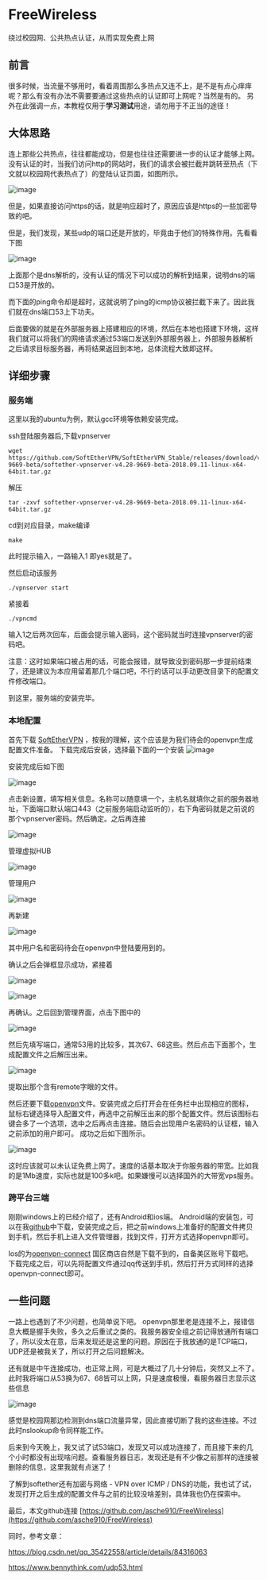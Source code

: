 # FreeWireless
绕过校园网、公共热点认证，从而实现免费上网


## 前言

很多时候，当流量不够用时，看着周围那么多热点又连不上，是不是有点心痒痒呢？那么有没有办法不需要要通过这些热点的认证即可上网呢？当然是有的。
另外在此强调一点，本教程仅用于**学习测试**用途，请勿用于不正当的途径！


## 大体思路

连上那些公共热点，往往都能成功，但是也往往还需要进一步的认证才能够上网。没有认证的时，当我们访问http的网站时，我们的请求会被拦截并跳转至热点（下文就以校园网代表热点了）的登陆认证页面，如图所示。

![image](http://asche.top/asapi/forward?url=https://img2018.cnblogs.com/blog/1470456/201909/1470456-20190902203433234-683910181.png)


但是，如果直接访问https的话，就是响应超时了，原因应该是https的一些加密导致的吧。


但是，我们发现，某些udp的端口还是开放的，毕竟由于他们的特殊作用。先看看下图

![image](http://asche.top/asapi/forward?url=https://img2018.cnblogs.com/blog/1470456/201909/1470456-20190902203811058-1658638662.png)

上面那个是dns解析的，没有认证的情况下可以成功的解析到结果，说明dns的端口53是开放的。

而下面的ping命令却是超时，这就说明了ping的icmp协议被拦截下来了。因此我们就在dns端口53上下功夫。

后面要做的就是在外部服务器上搭建相应的环境，然后在本地也搭建下环境，这样我们就可以将我们的网络请求通过53端口发送到外部服务器上，外部服务器解析之后请求目标服务器，再将结果返回到本地，总体流程大致即这样。

## 详细步骤

### 服务端

这里以我的ubuntu为例，默认gcc环境等依赖安装完成。

ssh登陆服务器后,下载vpnserver

``` 
wget https://github.com/SoftEtherVPN/SoftEtherVPN_Stable/releases/download/v4.28-9669-beta/softether-vpnserver-v4.28-9669-beta-2018.09.11-linux-x64-64bit.tar.gz
```

解压

``` 
tar -zxvf softether-vpnserver-v4.28-9669-beta-2018.09.11-linux-x64-64bit.tar.gz
```

cd到对应目录，make编译

``` 
make
``` 

此时提示输入，一路输入1 即yes就是了。

然后启动该服务
```
./vpnserver start
```

紧接着
```
./vpncmd
```

输入1之后两次回车，后面会提示输入密码，这个密码就当时连接vpnserver的密码吧。

注意：这时如果端口被占用的话，可能会报错，就导致没到密码那一步提前结束了，还是建议为本应用留着那几个端口吧，不行的话可以手动更改目录下的配置文件修改端口。

到这里，服务端的安装完毕。


### 本地配置

首先下载 [SoftEtherVPN](https://github.com/SoftEtherVPN/SoftEtherVPN_Stable/releases/download/v4.28-9669-beta/softether-vpnserver_vpnbridge-v4.28-9669-beta-2018.09.11-windows-x86_x64-intel.exe) ，按我的理解，这个应该是为我们待会的openvpn生成配置文件准备。
下载完成后安装，选择最下面的一个安装
![image](https://img2018.cnblogs.com/blog/1470456/201909/1470456-20190902210622166-1774959716.png)

安装完成后如下图

![image](http://asche.top/asapi/forward?url=https://img2018.cnblogs.com/blog/1470456/201909/1470456-20190902210743223-1221953514.png)

点击新设置，填写相关信息。名称可以随意填一个，主机名就填你之前的服务器地址，下面端口默认端口443（之前服务端启动监听的），右下角密码就是之前说的那个vpnserver密码。然后确定。之后再连接

![image](http://asche.top/asapi/forward?url=https://img2018.cnblogs.com/blog/1470456/201909/1470456-20190902211051780-1327321873.png)

管理虚拟HUB

![image](http://asche.top/asapi/forward?url=https://img2018.cnblogs.com/blog/1470456/201909/1470456-20190902211419325-1851202746.png)

管理用户

![image](http://asche.top/asapi/forward?url=https://img2018.cnblogs.com/blog/1470456/201909/1470456-20190902211502641-158336568.png)


再新建

![image](http://asche.top/asapi/forward?url=https://img2018.cnblogs.com/blog/1470456/201909/1470456-20190902211540186-1445131527.png)

其中用户名和密码待会在openvpn中登陆要用到的。

确认之后会弹框显示成功，紧接着

![image](http://asche.top/asapi/forward?url=https://img2018.cnblogs.com/blog/1470456/201909/1470456-20190902211747096-102358010.png)


![image](http://asche.top/asapi/forward?url=https://img2018.cnblogs.com/blog/1470456/201909/1470456-20190902211811648-1333986281.png)

再确认。之后回到管理界面，点击下图中的

![image](http://asche.top/asapi/forward?url=https://img2018.cnblogs.com/blog/1470456/201909/1470456-20190902211858698-742773328.png)

然后先填写端口，通常53用的比较多，其次67、68这些。然后点击下面那个，生成配置文件之后解压出来。

![image](http://asche.top/asapi/forward?url=https://img2018.cnblogs.com/blog/1470456/201909/1470456-20190902211923569-1447131565.png)


提取出那个含有remote字眼的文件。


然后还要下载[openvpn](https://github.com/asche910/FreeWireless/blob/master/openvpn-install-2.4.7-I607-Win10.exe?raw=true)文件。安装完成之后打开会在任务栏中出现相应的图标，鼠标右键选择导入配置文件，再选中之前解压出来的那个配置文件。然后该图标右键会多了一个选项，选中之后再点击连接。随后会出现用户名密码的认证框，输入之前添加的用户即可。
成功之后如下图所示。

![image](http://asche.top/asapi/forward?url=https://img2018.cnblogs.com/blog/1470456/201909/1470456-20190902213347401-660788147.png)

这时应该就可以未认证免费上网了。速度的话基本取决于你服务器的带宽。比如我的是1Mb速度，实际也就是100多k吧。如果嫌慢可以选择国外的大带宽vps服务。


### 跨平台三端

刚刚windows上的已经介绍了，还有Android和ios端。
Android端的安装包，可以在我[github](https://github.com/asche910/FreeWireless)中下载，安装完成之后，把之前windows上准备好的配置文件拷贝到手机，然后手机上进入文件管理器，找到文件，打开方式选择openvpn即可。

Ios的为[openvpn-connect](https://apps.apple.com/us/app/openvpn-connect/id590379981) 国区商店自然是下载不到的，自备美区账号下载吧。下载完成之后，可以先将配置文件通过qq传送到手机，然后打开方式同样的选择openvpn-connect即可。


## 一些问题

一路上也遇到了不少问题，也简单说下吧。
openvpn那里老是连接不上，报错信息大概是握手失败，多久之后重试之类的。我服务器安全组之前记得放通所有端口了，所以没太在意，后来发现还是这里的问题。原因在于我放通的是TCP端口，UDP还是被我关了，所以打开之后问题解决。

还有就是中午连接成功，也正常上网，可是大概过了几十分钟后，突然又上不了。此时我将端口从53换为67、68皆可以上网，只是速度极慢，看服务器日志显示这些信息

![image](http://asche.top/asapi/forward?url=https://img2018.cnblogs.com/blog/1470456/201909/1470456-20190902215640986-1242248590.png)

感觉是校园网那边检测到dns端口流量异常，因此直接切断了我的这些连接。不过此时nslookup命令同样能工作。

后来到今天晚上，我又试了试53端口，发现又可以成功连接了，而且接下来的几个小时都没有出现啥问题。查看服务器日志，发现还是有不少像之前那样的连接被删除的信息，这里我就有点迷了！

了解到softether还有加密与网络 - VPN over ICMP / DNS的功能，我也试了试，发现打开之后生成的配置文件与之前的比较没啥差别，具体我也仍在探索中。

最后，本文github连接 [https://github.com/asche910/FreeWireless](https://github.com/asche910/FreeWireless) 

同时，参考文章：

https://blog.csdn.net/qq_35422558/article/details/84316063

https://www.bennythink.com/udp53.html



